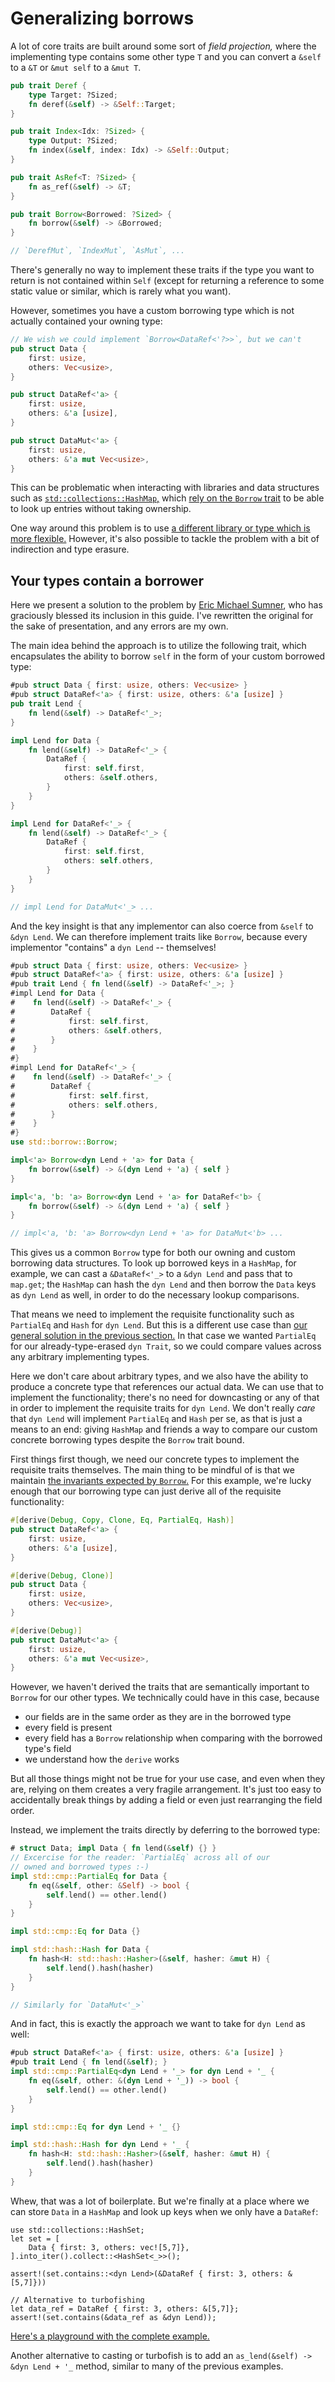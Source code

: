 # Generalizing borrows

A lot of core traits are built around some sort of *field projection,* where
the implementing type contains some other type `T` and you can convert a
`&self` to a `&T` or `&mut self` to a `&mut T`.
```rust
pub trait Deref {
    type Target: ?Sized;
    fn deref(&self) -> &Self::Target;
}

pub trait Index<Idx: ?Sized> {
    type Output: ?Sized;
    fn index(&self, index: Idx) -> &Self::Output;
}

pub trait AsRef<T: ?Sized> {
    fn as_ref(&self) -> &T;
}

pub trait Borrow<Borrowed: ?Sized> {
    fn borrow(&self) -> &Borrowed;
}

// `DerefMut`, `IndexMut`, `AsMut`, ...
```

There's generally no way to implement these traits if the type you want to
return is not contained within `Self` (except for returning a reference to
some static value or similar, which is rarely what you want).

However, sometimes you have a custom borrowing type which is not actually
contained your owning type:
```rust
// We wish we could implement `Borrow<DataRef<'?>>`, but we can't
pub struct Data {
    first: usize,
    others: Vec<usize>,
}

pub struct DataRef<'a> {
    first: usize,
    others: &'a [usize],
}

pub struct DataMut<'a> {
    first: usize,
    others: &'a mut Vec<usize>,
}
```

This can be problematic when interacting with libraries and data structures
such as [`std::collections::HashMap`,](https://doc.rust-lang.org/std/collections/struct.HashMap.html)
which [rely on the `Borrow` trait](https://doc.rust-lang.org/std/collections/struct.HashMap.html#method.get)
to be able to look up entries without taking ownership.

One way around this problem is to use
[a different library or type which is more flexible.](https://docs.rs/hashbrown/0.14.0/hashbrown/struct.HashMap.html#method.get)
However, it's also possible to tackle the problem with a bit of indirection and type erasure.

## Your types contain a borrower

Here we present a solution to the problem by
[Eric Michael Sumner](https://orcid.org/0000-0002-6439-9757), who has
graciously blessed its inclusion in this guide.  I've rewritten the
original for the sake of presentation, and any errors are my own.

The main idea behind the approach is to utilize the following trait, which
encapsulates the ability to borrow `self` in the form of your custom borrowed
type:
```rust
#pub struct Data { first: usize, others: Vec<usize> }
#pub struct DataRef<'a> { first: usize, others: &'a [usize] }
pub trait Lend {
    fn lend(&self) -> DataRef<'_>;
}

impl Lend for Data {
    fn lend(&self) -> DataRef<'_> {
        DataRef {
            first: self.first,
            others: &self.others,
        }
    }
}

impl Lend for DataRef<'_> {
    fn lend(&self) -> DataRef<'_> {
        DataRef {
            first: self.first,
            others: self.others,
        }
    }
}

// impl Lend for DataMut<'_> ...
```

And the key insight is that any implementor can also coerce from
`&self` to `&dyn Lend`.  We can therefore implement traits like
`Borrow`, because every implementor "contains" a `dyn Lend` --
themselves!

```rust
#pub struct Data { first: usize, others: Vec<usize> }
#pub struct DataRef<'a> { first: usize, others: &'a [usize] }
#pub trait Lend { fn lend(&self) -> DataRef<'_>; }
#impl Lend for Data {
#    fn lend(&self) -> DataRef<'_> {
#        DataRef {
#            first: self.first,
#            others: &self.others,
#        }
#    }
#}
#impl Lend for DataRef<'_> {
#    fn lend(&self) -> DataRef<'_> {
#        DataRef {
#            first: self.first,
#            others: self.others,
#        }
#    }
#}
use std::borrow::Borrow;

impl<'a> Borrow<dyn Lend + 'a> for Data {
    fn borrow(&self) -> &(dyn Lend + 'a) { self }
}

impl<'a, 'b: 'a> Borrow<dyn Lend + 'a> for DataRef<'b> {
    fn borrow(&self) -> &(dyn Lend + 'a) { self }
}

// impl<'a, 'b: 'a> Borrow<dyn Lend + 'a> for DataMut<'b> ...
```

This gives us a common `Borrow` type for both our owning and
custom borrowing data structures.  To look up borrowed keys
in a `HashMap`, for example, we can cast a `&DataRef<'_>` to
a `&dyn Lend` and pass that to `map.get`; the `HashMap` can
hash the `dyn Lend` and then borrow the `Data` keys as
`dyn Lend` as well, in order to do the necessary lookup
comparisons.

That means we need to implement the requisite functionality such as
`PartialEq` and `Hash` for `dyn Lend`.  But this is a different use case
than [our general solution in the previous section.](./dyn-trait-eq.md)
In that case we wanted `PartialEq` for our already-type-erased `dyn Trait`,
so we could compare values across any arbitrary implementing types.

Here we don't care about arbitrary types, and we also have the ability
to produce a concrete type that references our actual data.  We can
use that to implement the functionality; there's no need for downcasting
or any of that in order to implement the requisite traits for `dyn Lend`.
We don't really *care* that `dyn Lend` will implement `PartialEq` and
`Hash` per se, as that is just a means to an end: giving `HashMap` and
friends a way to compare our custom concrete borrowing types despite the
`Borrow` trait bound.

First things first though, we need our concrete types to implement
the requisite traits themselves.  The main thing to be mindful of
is that we maintain
[the invariants expected by `Borrow`.](https://doc.rust-lang.org/std/borrow/trait.Borrow.html)
For this example, we're lucky enough that our borrowing
type can just derive all of the requisite functionality:
```rust
#[derive(Debug, Copy, Clone, Eq, PartialEq, Hash)]
pub struct DataRef<'a> {
    first: usize,
    others: &'a [usize],
}

#[derive(Debug, Clone)]
pub struct Data {
    first: usize,
    others: Vec<usize>,
}

#[derive(Debug)]
pub struct DataMut<'a> {
    first: usize,
    others: &'a mut Vec<usize>,
}
```
However, we haven't derived the traits that are semantically important
to `Borrow` for our other types.  We technically could have in
this case, because
- our fields are in the same order as they are in the borrowed type
- every field is present
- every field has a `Borrow` relationship when comparing with the borrowed type's field
- we understand how the `derive` works

But all those things might not be true for your use case, and even
when they are, relying on them creates a very fragile arrangement.
It's just too easy to accidentally break things by adding a field
or even just rearranging the field order.

Instead, we implement the traits directly by deferring to the borrowed type:
```rust
# struct Data; impl Data { fn lend(&self) {} }
// Excercise for the reader: `PartialEq` across all of our
// owned and borrowed types :-)
impl std::cmp::PartialEq for Data {
    fn eq(&self, other: &Self) -> bool {
        self.lend() == other.lend()
    }
}

impl std::cmp::Eq for Data {}

impl std::hash::Hash for Data {
    fn hash<H: std::hash::Hasher>(&self, hasher: &mut H) {
        self.lend().hash(hasher)
    }
}

// Similarly for `DataMut<'_>`
```
And in fact, this is exactly the approach we want to take for
`dyn Lend` as well:
```rust
#pub struct DataRef<'a> { first: usize, others: &'a [usize] }
#pub trait Lend { fn lend(&self); }
impl std::cmp::PartialEq<dyn Lend + '_> for dyn Lend + '_ {
    fn eq(&self, other: &(dyn Lend + '_)) -> bool {
        self.lend() == other.lend()
    }
}

impl std::cmp::Eq for dyn Lend + '_ {}

impl std::hash::Hash for dyn Lend + '_ {
    fn hash<H: std::hash::Hasher>(&self, hasher: &mut H) {
        self.lend().hash(hasher)
    }
}
```

Whew, that was a lot of boilerplate.  But we're finally at a
place where we can store `Data` in a `HashMap` and look up
keys when we only have a `DataRef`:
```rust,ignore
use std::collections::HashSet;
let set = [
    Data { first: 3, others: vec![5,7]},
].into_iter().collect::<HashSet<_>>();

assert!(set.contains::<dyn Lend>(&DataRef { first: 3, others: &[5,7]}))

// Alternative to turbofishing
let data_ref = DataRef { first: 3, others: &[5,7]};
assert!(set.contains(&data_ref as &dyn Lend));
```

[Here's a playground with the complete example.](https://play.rust-lang.org/?version=stable&mode=debug&edition=2021&gist=cae538dbbf73e3e7692135bf2d397f39)

Another alternative to casting or turbofish is to add an
`as_lend(&self) -> &dyn Lend + '_` method, similar to many
of the previous examples.
